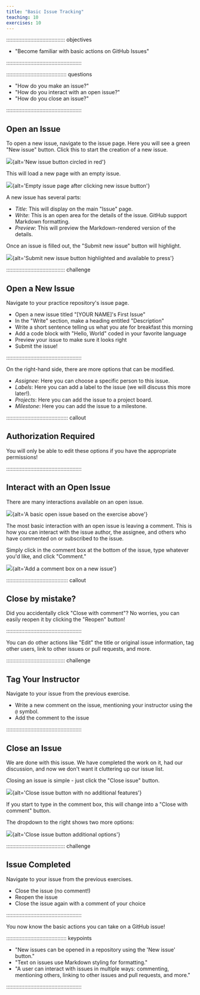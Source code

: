 ```yaml
---
title: "Basic Issue Tracking"
teaching: 10
exercises: 10
---
```

::::::::::::::::::::::::::::::::::::::: objectives

- "Become familiar with basic actions on GitHub Issues"

::::::::::::::::::::::::::::::::::::::::::::::::::

:::::::::::::::::::::::::::::::::::::::: questions

- "How do you make an issue?"
- "How do you interact with an open issue?"
- "How do you close an issue?"

::::::::::::::::::::::::::::::::::::::::::::::::::

## Open an Issue

To open a new issue, navigate to the issue page. Here you will see a green
"New issue" button. Click this to start the creation of a new issue.

![](fig/new-issue.png){alt='New issue button circled in red'}

This will load a new page with an empty issue.

![](fig/empty-issue.png){alt='Empty issue page after clicking new issue button'}

A new issue has several parts:

- _Title_: This will display on the main "Issue" page.
- _Write_: This is an open area for the details of the issue. GitHub support Markdown formatting.
- _Preview_: This will preview the Markdown-rendered version of the details.

Once an issue is filled out, the "Submit new issue" button will highlight.

![](fig/submit-new-issue.png){alt='Submit new issue button highlighted and available to press'}

:::::::::::::::::::::::::::::::::::::::  challenge

## Open a New Issue

Navigate to your practice repository's issue page.
 
* Open a new issue titled "[YOUR NAME]'s First Issue"
* In the "Write" section, make a heading entitled "Description"
* Write a short sentence telling us what you ate for breakfast this morning
* Add a code block with "Hello, World" coded in your favorite language
* Preview your issue to make sure it looks right
* Submit the issue!

::::::::::::::::::::::::::::::::::::::::::::::::::

On the right-hand side, there are more options that can be modified.

- _Assignee_: Here you can choose a specific person to this issue.
- _Labels_: Here you can add a label to the issue (we will discuss this more later!).
- _Projects_: Here you can add the issue to a project board.
- _Milestone_: Here you can add the issue to a milestone.

:::::::::::::::::::::::::::::::::::::::::  callout

## Authorization Required

You will only be able to edit these options if you have the
appropriate permissions!

::::::::::::::::::::::::::::::::::::::::::::::::::

## Interact with an Open Issue

There are many interactions available on an open issue.

![](fig/solution-open-issue-exercise.png){alt='A basic open issue based on the exercise above'}

The most basic interaction with an open issue is leaving a comment. This is
how you can interact with the issue author, the assignee, and others who
have commented on or subscribed to the issue.

Simply click in the comment box at the bottom of the issue, type whatever
you'd like, and click "Comment."

![](fig/add-issue-comment.png){alt='Add a comment box on a new issue'}


:::::::::::::::::::::::::::::::::::::::::  callout

## Close by mistake?

Did you accidentally click "Close with comment"? No worries, you can easily
reopen it by clicking the "Reopen" button!

::::::::::::::::::::::::::::::::::::::::::::::::::

You can do other actions like "Edit" the title or original issue information,
tag other users, link to other issues or pull requests, and more.

:::::::::::::::::::::::::::::::::::::::  challenge

## Tag Your Instructor

Navigate to your issue from the previous exercise.
 
* Write a new comment on the issue, mentioning your instructor using
  the `@` symbol.
* Add the comment to the issue

::::::::::::::::::::::::::::::::::::::::::::::::::

## Close an Issue

We are done with this issue. We have completed the work on it, had our
discussion, and now we don't want it cluttering up our issue list.

Closing an issue is simple - just click the "Close issue" button.

![](fig/close-basic-issue.png){alt='Close issue button with no additional features'}

If you start to type in the comment box, this will change into a "Close with 
comment" button.

The dropdown to the right shows two more options:

![](fig/close-issue-options.png){alt='Close issue button additional options'}

:::::::::::::::::::::::::::::::::::::::  challenge

## Issue Completed

Navigate to your issue from the previous exercises.
 
* Close the issue (no comment!)
* Reopen the issue
* Close the issue again with a comment of your choice

::::::::::::::::::::::::::::::::::::::::::::::::::

You now know the basic actions you can take on a GitHub issue!

:::::::::::::::::::::::::::::::::::::::: keypoints

- "New issues can be opened in a repository using the 'New issue' button."
- "Text on issues use Markdown styling for formatting."
- "A user can interact with issues in multiple ways: commenting, mentioning others, linking to other issues and pull requests, and more."

::::::::::::::::::::::::::::::::::::::::::::::::::

